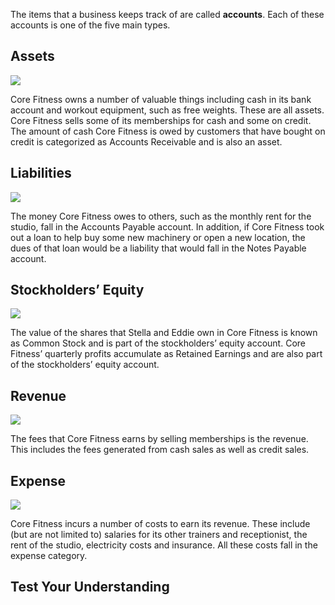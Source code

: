 The items that a business keeps track of are called **accounts**. Each of these accounts is one of the five main types.

## Assets

![](./Chapter_1_Introduction_to_business_and_accounting_concepts/media/02_Accounts/image1.png)

Core Fitness owns a number of valuable things including cash in its bank account and workout equipment, such as free weights. These are all assets. Core Fitness sells some of its memberships for cash and some on credit. The amount of cash Core Fitness is owed by customers that have bought on credit is categorized as Accounts Receivable and is also an asset.

## Liabilities

![](./Chapter_1_Introduction_to_business_and_accounting_concepts/media/02_Accounts/image2.png)

The money Core Fitness owes to others, such as the monthly rent for the studio, fall in the Accounts Payable account. In addition, if Core Fitness took out a loan to help buy some new machinery or open a new location, the dues of that loan would be a liability that would fall in the Notes Payable account.

## Stockholders’ Equity

![](./Chapter_1_Introduction_to_business_and_accounting_concepts/media/02_Accounts/image3.png)

The value of the shares that Stella and Eddie own in Core Fitness is known as Common Stock and is part of the stockholders’ equity account. Core Fitness’ quarterly profits accumulate as Retained Earnings and are also part of the stockholders’ equity account.

## Revenue

![](./Chapter_1_Introduction_to_business_and_accounting_concepts/media/02_Accounts/image4.png)

The fees that Core Fitness earns by selling memberships is the revenue. This includes the fees generated from cash sales as well as credit sales.

## Expense

![](./Chapter_1_Introduction_to_business_and_accounting_concepts/media/02_Accounts/image5.png)

Core Fitness incurs a number of costs to earn its revenue. These include (but are not limited to) salaries for its other trainers and receptionist, the rent of the studio, electricity costs and insurance. All these costs fall in the expense category.

## Test Your Understanding 


